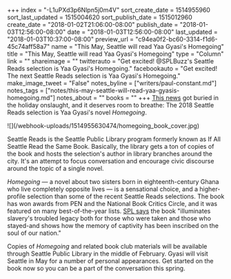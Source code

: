 +++
index = "-L1uPXd3p6Nlpn5j0m4V"
sort_create_date = 1514955960
sort_last_updated = 1515004620
sort_publish_date = 1515012960
create_date = "2018-01-02T21:06:00-08:00"
publish_date = "2018-01-03T12:56:00-08:00"
date = "2018-01-03T12:56:00-08:00"
last_updated = "2018-01-03T10:37:00-08:00"
preview_url = "c94ea0f2-bc60-3314-f1d6-45c74aff58a7"
name = "This May, Seattle will read Yaa Gyasi's Homegoing"
title = "This May, Seattle will read Yaa Gyasi's Homegoing"
type = "Column"
link = ""
shareimage = ""
twitterauto = "Get excited! @SPLBuzz's Seattle Reads selection is Yaa Gyasi's Homegoing."
facebookauto = "Get excited! The next Seattle Reads selection is Yaa Gyasi's Homegoing."
make_image_tweet = "False"
notes_byline = ["writers/paul-constant.md"]
notes_tags = ["notes/this-may-seattle-will-read-yaa-gyasis-homegoing.md"]
notes_about = ""
books = ""
+++
[This news](http://www.spl.org/audiences/adults/seattle-reads) got buried in the holiday onslaught, and it deserves room to breathe: The 2018 Seattle Reads selection is Yaa Gyasi's novel *Homegoing*.

<p class="image-left">![](/webhook-uploads/1514955630474/homegoing_book_cover.jpg)</p>

Seattle Reads is the Seattle Public Library program formerly known as If All Seattle Read the Same Book. Basically, the library gets a ton of copies of the book and hosts the selection's author in library branches around the city. It's an attempt to focus conversation and encourage civic discourse around the topic of a single novel.

*Homegoing* — a novel about two sisters born in eighteenth-century Ghana who live completely opposite lives — is a sensational choice, and a higher-profile selection than some of the recent Seattle Reads selections. The book has won awards from PEN and the National Book Critics Circle, and it was featured on many best-of-the-year lists. [SPL says](http://www.spl.org/audiences/adults/seattle-reads) the book "illuminates slavery's troubled legacy both for those who were taken and those who stayed-and shows how the memory of captivity has been inscribed on the soul of our nation."

Copies of *Homegoing* and related book club materials will be available through Seattle Public Library in the middle of February. Gyasi will visit Seattle in May for a number of personal appearances. Get started on the book now so you can be a part of the conversation this spring.


